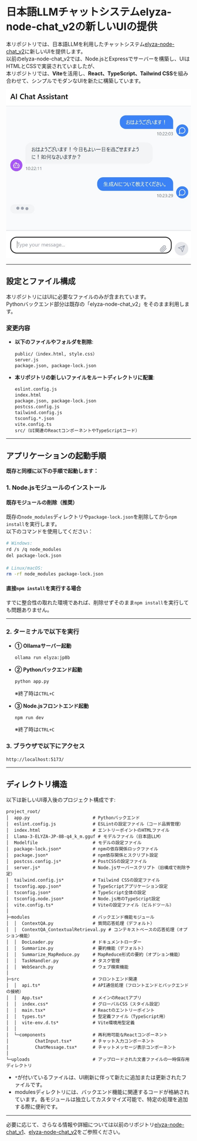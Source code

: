 # **日本語LLMチャットシステムelyza-node-chat_v2の新しいUIの提供**

本リポジトリでは、日本語LLMを利用したチャットシステム[elyza-node-chat_v2](https://github.com/MO-HU-P/elyza-node-chat_v2)に新しいUIを提供します。  
以前のelyza-node-chat_v2では、Node.jsとExpressでサーバーを構築し、UIはHTMLとCSSで実装されていましたが、  
本リポジトリでは、**Vite**を活用し、**React、TypeScript、Tailwind CSS**を組み合わせて、シンプルでモダンなUIを新たに構築しています。

![Fig](Fig.jpg)

---

## **設定とファイル構成**

本リポジトリにはUIに必要なファイルのみが含まれています。  
Pythonバックエンド部分は既存の「elyza-node-chat_v2」をそのまま利用します。

### **変更内容**
- **以下のファイルやフォルダを削除**:
  ```plaintext
  public/（index.html, style.css）
  server.js
  package.json, package-lock.json
  ```

- **本リポジトリの新しいファイルをルートディレクトリに配置**:
  ```plaintext
  eslint.config.js
  index.html
  package.json, package-lock.json
  postcss.config.js
  tailwind.config.js
  tsconfig.*.json
  vite.config.ts
  src/（UI関連のReactコンポーネントやTypeScriptコード）
  ```

---

## **アプリケーションの起動手順**

**既存と同様に以下の手順で起動します：**

### **1. Node.jsモジュールのインストール**
#### **既存モジュールの削除（推奨）**  
既存の`node_modules`ディレクトリや`package-lock.json`を削除してから`npm install`を実行します。  
以下のコマンドを使用してください：
```bash
# Windows:
rd /s /q node_modules
del package-lock.json

# Linux/macOS:
rm -rf node_modules package-lock.json
```

#### **直接`npm install`を実行する場合**  
すでに整合性の取れた環境であれば、削除せずそのまま`npm install`を実行しても問題ありません。

---

### **2. ターミナルで以下を実行**
- **① Ollamaサーバー起動**
  ```bash
  ollama run elyza:jp8b
  ```

- **② Pythonバックエンド起動**
  ```bash
  python app.py
  ```
  ※終了時は`CTRL+C`

- **③ Node.jsフロントエンド起動**
  ```bash
  npm run dev
  ```
  ※終了時は`CTRL+C`

### **3. ブラウザで以下にアクセス**
```plaintext
http://localhost:5173/
```

---

## **ディレクトリ構造**

以下は新しいUI導入後のプロジェクト構成です:

```
project_root/
│  app.py                        # Pythonバックエンド
│  eslint.config.js              # ESLintの設定ファイル（コード品質管理）
│  index.html                    # エントリーポイントのHTMLファイル
│  Llama-3-ELYZA-JP-8B-q4_k_m.gguf # モデルファイル（日本語LLM）
│  Modelfile                     # モデルの設定ファイル
│  package-lock.json*            # npmの依存関係ロックファイル
│  package.json*                 # npm依存関係とスクリプト設定
│  postcss.config.js*            # PostCSSの設定ファイル
│  server.js*                    # Node.jsサーバースクリプト（旧構成で削除予定）
│  tailwind.config.js*           # Tailwind CSSの設定ファイル
│  tsconfig.app.json*            # TypeScriptアプリケーション設定
│  tsconfig.json*                # TypeScript全体の設定
│  tsconfig.node.json*           # Node.js用のTypeScript設定
│  vite.config.ts*               # Viteの設定ファイル（ビルドツール）
│
├─modules                        # バックエンド機能モジュール
│  │  ContextQA.py               # 質問応答処理（デフォルト）
│  │  ContextQA_ContextualRetrieval.py # コンテキストベースの応答処理（オプション機能）
│  │  DocLoader.py               # ドキュメントローダー
│  │  Summarize.py               # 要約機能（デフォルト）
│  │  Summarize_MapReduce.py     # MapReduce形式の要約（オプション機能）
│  │  TaskHandler.py             # タスク管理
│  │  WebSearch.py               # ウェブ検索機能
│
├─src                            # フロントエンド関連
│  │  api.ts*                    # API通信処理（フロントエンドとバックエンドの接続）
│  │  App.tsx*                   # メインのReactアプリ
│  │  index.css*                 # グローバルCSS（スタイル設定）
│  │  main.tsx*                  # Reactのエントリーポイント
│  │  types.ts*                  # 型定義ファイル（TypeScript用）
│  │  vite-env.d.ts*             # Vite環境用型定義
│  │
│  └─components                  # 再利用可能なReactコンポーネント
│          ChatInput.tsx*        # チャット入力コンポーネント
│          ChatMessage.tsx*      # チャットメッセージ表示コンポーネント
│
└─uploads                        # アップロードされた文書ファイルの一時保存用ディレクトリ

```
- `*`が付いているファイルは、UI刷新に伴って新たに追加または更新されたファイルです。
- modulesディレクトリには、バックエンド機能に関連するコードが格納されています。各モジュールは独立してカスタマイズ可能で、特定の処理を追加する際に便利です。
---

必要に応じて、さらなる情報や詳細については以前のリポジトリ[elyza-node-chat_v1](https://github.com/MO-HU-P/elyza-node-chat)、[elyza-node-chat_v2](https://github.com/MO-HU-P/elyza-node-chat_v2)をご参照ください。


